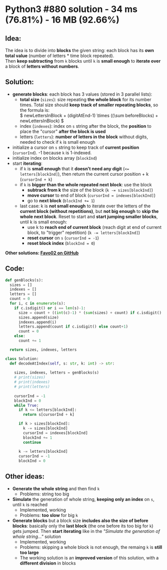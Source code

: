# Python3 #880 solution - 34 ms (76.81%) - 16 MB (92.66%)

## Idea:

The idea is to divide into **blocks** the given string: each block has its **own total value** (number of letters * time block repeated).\
Then **keep subtracting** from `k` blocks until `k` is **small enough** to **iterate over** a block of **letters without numbers**.

## Solution:

- **generate blocks**: each block has 3 values (stored in 3 parallel lists):
  - **total size** (`sizes`): size repeating **the whole block** for its number times. Total size should **keep track of smaller repeating blocks**, so the formula is:\
  $ newLettersInBlock + (digitAtEnd-1) \times ((\sum beforeBlocks) + newLettersInBlock) $
  - index (`indexes`): index on `s` string after the block, the **position** to place the "cursor" **after the block is used**
  - letters (`letters`): **number of letters in the block** without digits, needed to check if `k` is small enough
- initialize a cursor on `s` string to keep track of **current position** (`cursorInd`). -1 because `k` is 1-indexed.
- initialize index on blocks array (`blockInd`)
- start **iterating**:
  - if `k` is **small enough** that it **doesn't need any digit** (`<= letters[blockInd]`), then return the current cursor position + k (`cursorInd + k`)
  - if `k` is **bigger than the whole repeated next block**: use the block
    - **subtrack from k** the size of the block (`k -= sizes[blockInd]`)
    - **move cursor** to end of block (`cursorInd = indexes[blockInd]`)
    - go to **next block** (`blockInd += 1`)
  - last case: k is **not small enough** to iterate over the letters of the **current block (without repetitions)**, but **not big enough** to **skip the whole next block**. Reset to start and **start jumping smaller blocks**, until k is small enough:
    - use k to **reach end of current block** (reach digit at end of current block, to "trigger" repetition) (`k -= letters[blockInd]`)
    - **reset cursor** on `s` (`cursorInd = -1`)
    - **reset block index** (`blockInd = 0`)

**Other solutions: [Favo02 on GitHub](https://github.com/Favo02/leetcode)**

## Code:
```python
def genBlocks(s):
  sizes = []
  indexes = []
  letters = []
  count = 0
  for i, c in enumerate(s):
    if c.isdigit() or i == len(s)-1:
      size = count + ((int(c)-1) * (sum(sizes) + count) if c.isdigit() else 1)
      sizes.append(size)
      indexes.append(i)
      letters.append(count if c.isdigit() else count+1)
      count = 0
    else:
      count += 1

  return sizes, indexes, letters

class Solution:
  def decodeAtIndex(self, s: str, k: int) -> str:
  
    sizes, indexes, letters = genBlocks(s)
    # print(sizes)
    # print(indexes)
    # print(letters)
    
    cursorInd = -1
    blockInd = 0
    while True:
      if k <= letters[blockInd]:
        return s[cursorInd + k]

      if k > sizes[blockInd]:
        k -= sizes[blockInd]
        cursorInd = indexes[blockInd]
        blockInd += 1
        continue
  
      k -= letters[blockInd]
      cursorInd = -1
      blockInd = 0
```

## Other ideas:

- **Generate the whole string** and then find `k`
  - Problems: string too big
- **Simulate** the generation of whole string, **keeping only an index** on `s`, until `k` is reached
  - Implemented, working
  - Problems: **too slow** for big `k`
- **Generate blocks** but a block size **includes also the size of before blocks**: basically only the **last block** (the one before its too big for `k`) gets jumped. Then **start iterating** like in the _"Simulate the generation of whole string..."_ solution
  - Implemented, working
  - Problems: skipping a whole block is not enough, the remaing `k` is **still too large**
  - The working solution is an **improved version** of this solution, with a **different division** in blocks

